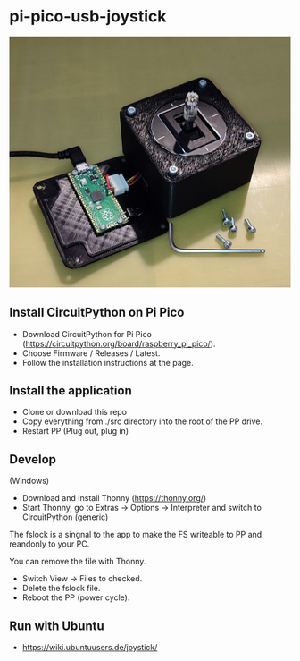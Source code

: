 # pi-pico-usb-joystick

![](./doc/IMG_20230426_105732.jpg)

## Install CircuitPython on Pi Pico

- Download CircuitPython for Pi Pico (https://circuitpython.org/board/raspberry_pi_pico/).
- Choose Firmware / Releases / Latest.
- Follow the installation instructions at the page.

## Install the application
- Clone or download this repo
- Copy everything from ./src directory into the root of the PP drive.
- Restart PP (Plug out, plug in)

## Develop

(Windows)

- Download and Install Thonny (https://thonny.org/)
- Start Thonny, go to Extras -> Options -> Interpreter and switch to CircuitPython (generic)

The fslock is a singnal to the app to make the FS writeable to PP and reandonly to your PC.

You can remove the file with Thonny.

- Switch View -> Files to checked.
- Delete the fslock file.
- Reboot the PP (power cycle).

## Run with Ubuntu

- https://wiki.ubuntuusers.de/joystick/
